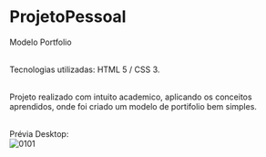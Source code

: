 # ProjetoPessoal <br>
Modelo Portfolio<br><br>

Tecnologias utilizadas: HTML 5 / CSS 3.<br><br>

Projeto realizado com intuito academico, aplicando os conceitos aprendidos, onde foi criado um modelo de portifolio bem simples.<br><br>

Prévia Desktop:<br>
![0101](https://user-images.githubusercontent.com/95112994/189940211-264605ce-123b-4977-9c68-6c75dd2c4b9a.png)


